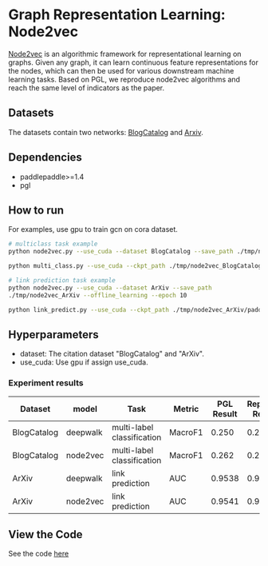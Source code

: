 # Graph Representation Learning: Node2vec


[Node2vec](https://cs.stanford.edu/~jure/pubs/node2vec-kdd16.pdf) is an algorithmic framework for representational learning on graphs. Given any graph, it can learn continuous feature representations for the nodes, which can then be used for various downstream machine learning tasks. Based on PGL, we reproduce node2vec algorithms and reach the same level of indicators as the paper.
## Datasets
The datasets contain two networks: [BlogCatalog](http://socialcomputing.asu.edu/datasets/BlogCatalog3) and [Arxiv](http://snap.stanford.edu/data/ca-AstroPh.html).
## Dependencies
- paddlepaddle>=1.4
- pgl

## How to run

For examples, use gpu to train gcn on cora dataset.
```sh
# multiclass task example
python node2vec.py --use_cuda --dataset BlogCatalog --save_path ./tmp/node2vec_BlogCatalog/ --offline_learning --epoch 400

python multi_class.py --use_cuda --ckpt_path ./tmp/node2vec_BlogCatalog/paddle_model --epoch 1000

# link prediction task example
python node2vec.py --use_cuda --dataset ArXiv --save_path
./tmp/node2vec_ArXiv --offline_learning --epoch 10

python link_predict.py --use_cuda --ckpt_path ./tmp/node2vec_ArXiv/paddle_model --epoch 400
```
## Hyperparameters
- dataset: The citation dataset "BlogCatalog" and "ArXiv".
- use_cuda: Use gpu if assign use_cuda.

### Experiment results
Dataset|model|Task|Metric|PGL Result|Reported Result
--|--|--|--|--|--
BlogCatalog|deepwalk|multi-label classification|MacroF1|0.250|0.211
BlogCatalog|node2vec|multi-label classification|MacroF1|0.262|0.258
ArXiv|deepwalk|link prediction|AUC|0.9538|0.9340
ArXiv|node2vec|link prediction|AUC|0.9541|0.9366


## View the Code

See the code [here](node2vec_examples_code.html)

